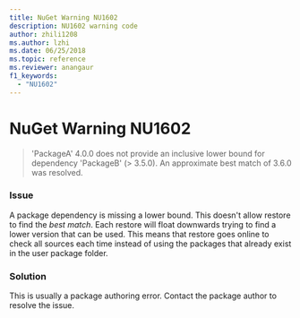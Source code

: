 ```yaml
---
title: NuGet Warning NU1602
description: NU1602 warning code
author: zhili1208
ms.author: lzhi
ms.date: 06/25/2018
ms.topic: reference
ms.reviewer: anangaur
f1_keywords: 
  - "NU1602"
---
```


# NuGet Warning NU1602

> 'PackageA' 4.0.0 does not provide an inclusive lower bound for dependency 'PackageB' (> 3.5.0). An approximate best match of 3.6.0 was resolved.

### Issue
A package dependency is missing a lower bound. This doesn't allow restore to find the *best match*. Each restore will float downwards trying to find a lower version that can be used. This means that restore goes online to check all sources each time instead of using the packages that already exist in the user package folder.

### Solution
This is usually a package authoring error. Contact the package author to resolve the issue.